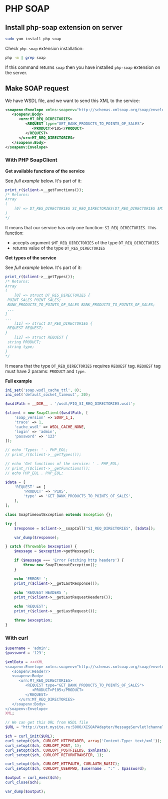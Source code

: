 # PHP SOAP

## Install php-soap extension on server

```bash
sudo yum install php-soap
```

Check `php-soap` extension installation:

```bash
php -m | grep soap
```
If this command returns `soap` then you have installed `php-soap` extension on the server.

## Make SOAP request

We have WSDL file, and we want to send this XML to the service:

```xml
<soapenv:Envelope xmlns:soapenv="http://schemas.xmlsoap.org/soap/envelope/" xmlns:urn="URN:DOWNLOAD_DIRECTORIES">
   <soapenv:Body>
      <urn:MT_REQ_DIRECTORIES>
         <REQUEST type="GET_BANK_PRODUCTS_TO_POINTS_OF_SALES">
            <PRODUCT>P105</PRODUCT>
         </REQUEST>
      </urn:MT_REQ_DIRECTORIES>
   </soapenv:Body>
</soapenv:Envelope>
```

### With PHP SoapClient

**Get available functions of the service**

See *full example* below. It's part of it:

```php
print_r($client->__getFunctions());
/* Returns:
Array
(
    [0] => DT_RES_DIRECTORIES SI_REQ_DIRECTORIES(DT_REQ_DIRECTORIES $MT_REQ_DIRECTORIES)
)
*/
```

It means that our service has only one function: `SI_REQ_DIRECTORIES`. This function:

- accepts argument `$MT_REQ_DIRECTORIES` of the type `DT_REQ_DIRECTORIES`
- returns value of the type `DT_RES_DIRECTORIES`

**Get types of the service**

See *full example* below. It's part of it:

```php
print_r($client->__getTypes());
/* Returns:
Array
(
    [0] => struct DT_RES_DIRECTORIES {
 POINT_SALES POINT_SALES;
 BANK_PRODUCTS_TO_POINTS_OF_SALES BANK_PRODUCTS_TO_POINTS_OF_SALES;
 ...
}
...
    [11] => struct DT_REQ_DIRECTORIES {
 REQUEST REQUEST;
}
    [12] => struct REQUEST {
 string PRODUCT;
 string type;
}
*/
```

It means that the type `DT_REQ_DIRECTORIES` requires `REQUEST` tag. `REQUEST` tag must have 2 params: `PRODUCT` and `type`.

**Full example**

```php
ini_set('soap.wsdl_cache_ttl', 0);
ini_set('default_socket_timeout', 20);

$wsdlPath = __DIR__ . '/wsdl/PIQ_SI_REQ_DIRECTORIES.wsdl';

$client = new SoapClient($wsdlPath, [
    'soap_version' => SOAP_1_1,
    'trace' => 1,
    'cache_wsdl' => WSDL_CACHE_NONE,
    'login' => 'admin',
    'password' => '123'
]);

// echo 'Types: ' . PHP_EOL;
// print_r($client->__getTypes());

// echo 'Get functions of the service: ' . PHP_EOL;
// print_r($client->__getFunctions());
// echo PHP_EOL . PHP_EOL;

$data = [
    'REQUEST' => [
        'PRODUCT' => 'P105',
        'type' => 'GET_BANK_PRODUCTS_TO_POINTS_OF_SALES',
    ],
];

class SoapTimeoutException extends Exception {};

try {
    $response = $client->__soapCall("SI_REQ_DIRECTORIES", [$data]);

    var_dump($response);

} catch (Throwable $exception) {
    $message = $exception->getMessage();

    if ($message === 'Error Fetching http headers') {
        throw new SoapTimeoutException();
    }

    echo 'ERROR! ';
    print_r($client->__getLastResponse());
    
    echo 'REQUEST HEADERS ';
    print_r($client->__getLastRequestHeaders());

    echo 'REQUEST';
    print_r($client->__getLastRequest());

    throw $exception;
}
```

### With curl

```php
$username = 'admin';
$password = '123';

$xmlData = <<<XML
<soapenv:Envelope xmlns:soapenv="http://schemas.xmlsoap.org/soap/envelope/" xmlns:urn="URN:DOWNLOAD_DIRECTORIES">
   <soapenv:Header/>
   <soapenv:Body>
      <urn:MT_REQ_DIRECTORIES>
         <REQUEST type="GET_BANK_PRODUCTS_TO_POINTS_OF_SALES">
            <PRODUCT>P105</PRODUCT>
         </REQUEST>
      </urn:MT_REQ_DIRECTORIES>
   </soapenv:Body>
</soapenv:Envelope>
XML;

// We can get this URL from WSDL file
$URL = "http://test.mysite.ru:5000/XISOAPAdapter/MessageServlet?channel=:DOWNLOAD_DIRECTORIES:SEND_SOAP&version=3.0&Sender.Service=DOWNLOAD_DIRECTORIES&Interface=URN:DOWNLOAD_DIRECTORIES^SI_REQ_DIRECTORIES";

$ch = curl_init($URL);
curl_setopt($ch, CURLOPT_HTTPHEADER, array('Content-Type: text/xml'));
curl_setopt($ch, CURLOPT_POST, 1);
curl_setopt($ch, CURLOPT_POSTFIELDS, $xmlData);
curl_setopt($ch, CURLOPT_RETURNTRANSFER, 1);

curl_setopt($ch, CURLOPT_HTTPAUTH, CURLAUTH_BASIC);
curl_setopt($ch, CURLOPT_USERPWD, $username . ":" . $password);

$output = curl_exec($ch);
curl_close($ch);

var_dump($output);
```
